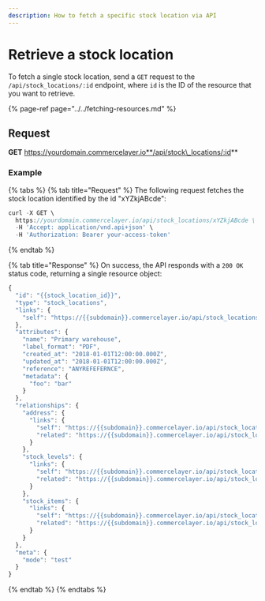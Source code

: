 ```yaml
---
description: How to fetch a specific stock location via API
---
```


# Retrieve a stock location

To fetch a single stock location, send a `GET` request to the `/api/stock_locations/:id` endpoint, where `id` is the ID of the resource that you want to retrieve.

{% page-ref page="../../fetching-resources.md" %}

## Request

**GET** https://yourdomain.commercelayer.io**/api/stock\_locations/:id**

### **Example**

{% tabs %}
{% tab title="Request" %}
The following request fetches the stock location identified by the id "xYZkjABcde":

```javascript
curl -X GET \
  https://yourdomain.commercelayer.io/api/stock_locations/xYZkjABcde \
  -H 'Accept: application/vnd.api+json' \
  -H 'Authorization: Bearer your-access-token'
```
{% endtab %}

{% tab title="Response" %}
On success, the API responds with a `200 OK` status code, returning a single resource object:

```javascript
{
  "id": "{{stock_location_id}}",
  "type": "stock_locations",
  "links": {
    "self": "https://{{subdomain}}.commercelayer.io/api/stock_locations/{{stock_location_id}}"
  },
  "attributes": {
    "name": "Primary warehouse",
    "label_format": "PDF",
    "created_at": "2018-01-01T12:00:00.000Z",
    "updated_at": "2018-01-01T12:00:00.000Z",
    "reference": "ANYREFEFERNCE",
    "metadata": {
      "foo": "bar"
    }
  },
  "relationships": {
    "address": {
      "links": {
        "self": "https://{{subdomain}}.commercelayer.io/api/stock_locations/{{stock_location_id}}/relationships/address",
        "related": "https://{{subdomain}}.commercelayer.io/api/stock_locations/{{stock_location_id}}/address"
      }
    },
    "stock_levels": {
      "links": {
        "self": "https://{{subdomain}}.commercelayer.io/api/stock_locations/{{stock_location_id}}/relationships/stock_levels",
        "related": "https://{{subdomain}}.commercelayer.io/api/stock_locations/{{stock_location_id}}/stock_levels"
      }
    },
    "stock_items": {
      "links": {
        "self": "https://{{subdomain}}.commercelayer.io/api/stock_locations/{{stock_location_id}}/relationships/stock_items",
        "related": "https://{{subdomain}}.commercelayer.io/api/stock_locations/{{stock_location_id}}/stock_items"
      }
    }
  },
  "meta": {
    "mode": "test"
  }
}
```
{% endtab %}
{% endtabs %}

